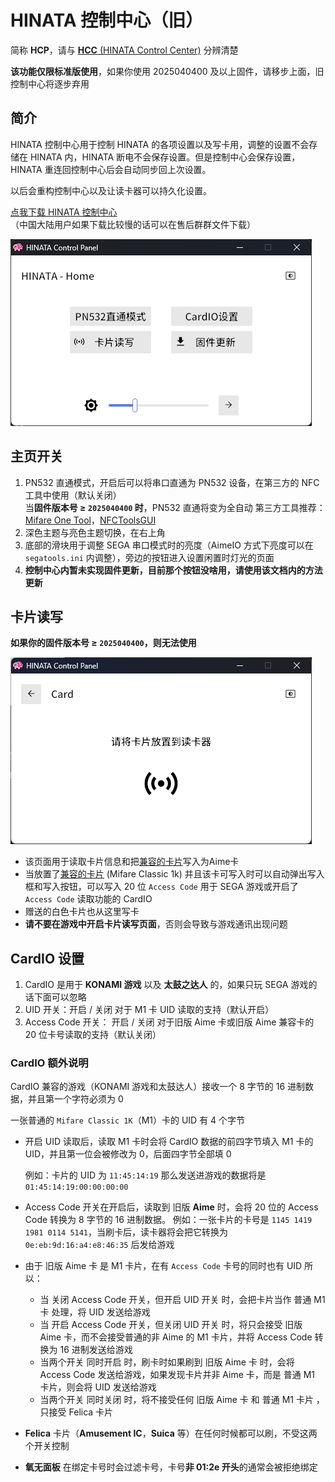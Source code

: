 # HINATA 控制中心（旧）
简称 **HCP**，请与 [**HCC** (HINATA Control Center)](/HCC/) 分辨清楚

**该功能仅限标准版使用**，如果你使用 2025040400 及以上固件，请移步上面，旧控制中心将逐步弃用

## 简介
HINATA 控制中心用于控制 HINATA 的各项设置以及写卡用，调整的设置不会存储在 HINATA 内，HINATA 断电不会保存设置。但是控制中心会保存设置，HINATA 重连回控制中心后会自动同步回上次设置。

以后会重构控制中心以及让读卡器可以持久化设置。
  
[点我下载 HINATA 控制中心](https://github.com/nerimoe/HINATA-release/releases/download/HINATA-2024090300/HINATA-Control-Panel-2024050400.7z)  
（中国大陆用户如果下载比较慢的话可以在售后群群文件下载）


![hcp0](assets/hcp0.png)


## 主页开关
1. PN532 直通模式，开启后可以将串口直通为 PN532 设备，在第三方的 NFC 工具中使用（默认关闭）   
   当**固件版本号 ≥ `2025040400` 时**，PN532 直通将变为全自动
   第三方工具推荐：[Mifare One Tool](https://github.com/xcicode/MifareOneTool)，[NFCToolsGUI](https://github.com/GSWXXN/NFCToolsGUI)
2. 深色主题与亮色主题切换，在右上角
3. 底部的滑块用于调整 SEGA 串口模式时的亮度（AimeIO 方式下亮度可以在 `segatools.ini` 内调整），旁边的按钮进入设置闲置时灯光的页面
4. **控制中心内暂未实现固件更新，目前那个按钮没啥用，请使用该文档内的方法更新**


## 卡片读写
**如果你的固件版本号 ≥ `2025040400`，则无法使用**

![hcp1](assets/hcp1.png)

* 该页面用于读取卡片信息和把[兼容的卡片](https://s.taobao.com/search?commend=all&ie=utf8&initiative_id=tbindexz_20170306&page=1&q=m1%E7%99%BD%E5%8D%A1&search_type=item&sourceId=tb.index)写入为Aime卡
* 当放置了[兼容的卡片](https://s.taobao.com/search?commend=all&ie=utf8&initiative_id=tbindexz_20170306&page=1&q=m1%E7%99%BD%E5%8D%A1&search_type=item&sourceId=tb.index) (Mifare Classic 1k) 并且该卡可写入时可以自动弹出写入框和写入按钮，可以写入 20 位 `Access Code` 用于 SEGA 游戏或开启了 `Access Code` 读取功能的 CardIO
* 赠送的白色卡片也从这里写卡
* **请不要在游戏中开启卡片读写页面**，否则会导致与游戏通讯出现问题


## CardIO 设置

1. CardIO 是用于 **KONAMI 游戏** 以及 **太鼓之达人** 的，如果只玩 SEGA 游戏的话下面可以忽略
2. UID 开关：开启 / 关闭 对于 M1 卡 UID 读取的支持（默认开启）
3. Access Code 开关： 开启 / 关闭 对于旧版 Aime 卡或旧版 Aime 兼容卡的 20 位卡号读取的支持（默认关闭）

### CardIO 额外说明

CardIO 兼容的游戏（KONAMI 游戏和太鼓达人）接收一个 8 字节的 16 进制数据，并且第一个字符必须为 0

一张普通的 `Mifare Classic 1K`（M1）卡的 UID 有 4 个字节

* 开启 UID 读取后，读取 M1 卡时会将 CardIO 数据的前四字节填入 M1 卡的 UID，并且第一位会被修改为 0，后面四字节全部填 0
    
    例如：卡片的 UID 为 `11:45:14:19` 那么发送进游戏的数据将是 `01:45:14:19:00:00:00:00`
    
* Access Code 开关在开启后，读取到 旧版 **Aime** 时，会将 20 位的 Access Code 转换为 8 字节的 16 进制数据。
  例如：一张卡片的卡号是 `1145 1419 1981 0114 5141`，当刷卡后，读卡器将会把它转换为 `0e:eb:9d:16:a4:e8:46:35` 后发给游戏
    
* 由于 旧版 Aime 卡 是 M1 卡片，在有 `Access Code` 卡号的同时也有 UID 所以：
    * 当 关闭 Access Code 开关，但开启 UID 开关 时，会把卡片当作 普通 M1 卡 处理，将 UID 发送给游戏
    * 当 开启 Access Code 开关，但关闭 UID 开关 时，将只会接受 旧版 Aime 卡，而不会接受普通的非 Aime 的 M1 卡片，并将 Access Code 转换为 16 进制发送给游戏
    * 当两个开关 同时开启 时，刷卡时如果刷到 旧版 Aime 卡 时，会将 Access Code 发送给游戏，如果发现卡片并非 Aime 卡，而是 普通 M1 卡片，则会将 UID 发送给游戏
    * 当两个开关 同时关闭 时，将不接受任何 旧版 Aime 卡 和 普通 M1 卡片 ，只接受 Felica 卡片
* **Felica** 卡片（**Amusement IC**，**Suica** 等）在任何时候都可以刷，不受这两个开关控制
* **氧无面板** 在绑定卡号时会过滤卡号，卡号**非 01:2e 开头**的通常会被拒绝绑定